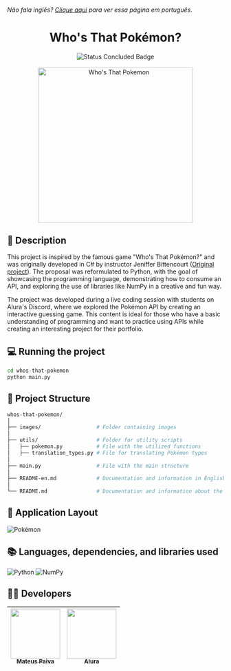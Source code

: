 <h6> Não fala inglês? <a href="https://github.com/mateusopaiva/quem-e-esse-pokemon/blob/main/README.md">Clique aqui</a> para ver essa página em português.</h6>

<h1 align="center">Who's That Pokémon?</h1>

<p align="center">
  <img src="http://img.shields.io/static/v1?label=STATUS&message=CONCLUDED&color=GREEN&style=for-the-badge" alt="Status Concluded Badge">
  <br><br>
  <img height="360em" src="https://github.com/user-attachments/assets/7244829c-6fb2-463d-9510-cce6a66d8b66" alt="Who's That Pokemon">
</p>

## 📂 Description
This project is inspired by the famous game "Who's That Pokémon?" and was originally developed in C# by instructor Jeniffer Bittencourt (<a href="https://github.com/jeniblodev/quem-e-esse-pokemon">Original project</a>). The proposal was reformulated to Python, with the goal of showcasing the programming language, demonstrating how to consume an API, and exploring the use of libraries like NumPy in a creative and fun way.

The project was developed during a live coding session with students on Alura's Discord, where we explored the Pokémon API by creating an interactive guessing game. This content is ideal for those who have a basic understanding of programming and want to practice using APIs while creating an interesting project for their portfolio.

## 💻 Running the project
```bash
cd whos-that-pokemon
python main.py
```

## 📝 Project Structure
```bash
whos-that-pokemon/
│
├── images/                  # Folder containing images
│
├── utils/                   # Folder for utility scripts
│   ├── pokemon.py           # File with the utilized functions
│   ├── translation_types.py # File for translating Pokémon types
│
├── main.py                  # File with the main structure
│
├── README-en.md             # Documentation and information in English about the project
│
└── README.md                # Documentation and information about the project
```

## 💨 Application Layout
![Pokémon](https://github.com/user-attachments/assets/4299bce0-aa3b-43f2-b0bd-344c98e31759)

## 📚 Languages, dependencies, and libraries used
<div style="display: inline_block">
   
  ![Python](https://img.shields.io/badge/python-3670A0?style=for-the-badge&logo=python&logoColor=ffdd54)
  ![NumPy](https://img.shields.io/badge/numpy-%23013243.svg?style=for-the-badge&logo=numpy&logoColor=white)
  
</div>
          
## 🙋‍♂️ Developers
| [<img src="https://avatars.githubusercontent.com/u/106707389?s=400&u=c01ee84b19a35b975ac9634deb3baf48d681a4c5&v=4" width=115><br><sub>Mateus Paiva</sub>](https://github.com/mateusopaiva)| [<img src="https://user-images.githubusercontent.com/106707389/187273477-45a53362-7158-4c5e-b0f5-68c92aec9182.png" width=115><br><sub>Alura</sub>](https://www.alura.com.br) |
| :---: | :---: |
